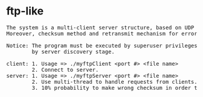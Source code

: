 # ftp-like
<pre>
The system is a multi-client server structure, based on UDP protocol stop-and-wait process, file transmission program. 
Moreover, checksum method and retransmit mechanism for error control are implemented.

Notice: The program must be executed by superuser privileges. In addition, the client host must have a default gw for broadcasting invoked 
        by server discovery stage.

client: 1. Usage => ./myftpClient &ltport #&gt &ltfile name&gt 
        2. Connect to server.  
server: 1. Usage => ./myftpServer &ltport #&gt &ltfile name&gt  
        2. Use multi-thread to handle requests from clients.  
        3. 10% probability to make wrong checksum in order to test the reaction of client and the retransmission of server.
</pre>
